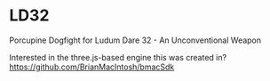 # LD32
Porcupine Dogfight for Ludum Dare 32 - An Unconventional Weapon

Interested in the three.js-based engine this was created in?  https://github.com/BrianMacIntosh/bmacSdk
